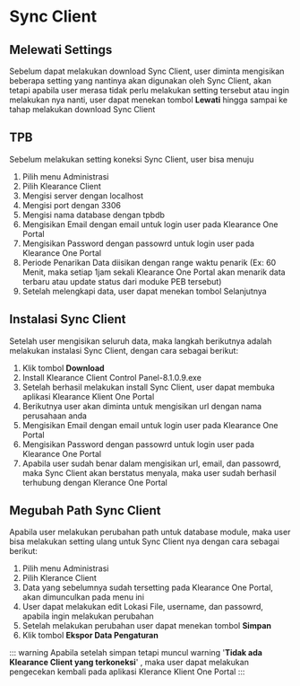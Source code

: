 # Sync Client

## Melewati Settings
Sebelum dapat melakukan download Sync Client, user diminta mengisikan beberapa setting yang nantinya akan digunakan oleh Sync Client, akan tetapi apabila user merasa tidak perlu melakukan setting tersebut atau ingin melakukan nya nanti, user dapat menekan tombol **Lewati** hingga sampai ke tahap melakukan download Sync Client

## TPB
Sebelum melakukan setting koneksi Sync Client, user bisa menuju
1. Pilih menu Administrasi
2. Pilih Klearance Client
3. Mengisi server dengan localhost
4. Mengisi port dengan 3306
5. Mengisi nama database dengan tpbdb
6. Mengisikan Email dengan email untuk login user pada Klearance One Portal
6. Mengisikan Password dengan passowrd untuk login user pada Klearance One Portal
7. Periode Penarikan Data diisikan dengan range waktu penarik (Ex: 60 Menit, maka setiap 1jam sekali Klearance One Portal akan menarik data terbaru atau update status dari moduke PEB tersebut)
8. Setelah melengkapi data, user dapat menekan tombol Selanjutnya

## Instalasi Sync Client
Setelah user mengisikan seluruh data, maka langkah berikutnya adalah melakukan instalasi Sync Client, dengan cara sebagai berikut:
1. Klik tombol **Download**
2. Install Klearance Client Control Panel-8.1.0.9.exe
3. Setelah berhasil melakukan install Sync Client, user dapat membuka aplikasi Klearance Klient One Portal
4. Berikutnya user akan diminta untuk mengisikan url dengan nama perusahaan anda
5. Mengisikan Email dengan email untuk login user pada Klearance One Portal
6. Mengisikan Password dengan passowrd untuk login user pada Klearance One Portal
7. Apabila user sudah benar dalam mengisikan url, email, dan passowrd, maka Sync Client akan berstatus menyala, maka user sudah berhasil terhubung dengan Klerance One Portal

## Megubah Path Sync Client
Apabila user melakukan perubahan path untuk database module, maka user bisa melakukan setting ulang untuk Sync Client nya dengan cara sebagai berikut:
1. Pilih menu Administrasi
2. Pilih Klerance Client
3. Data yang sebelumnya sudah tersetting pada Klearance One Portal, akan dimunculkan pada menu ini
4. User dapat melakukan edit Lokasi File, username, dan passowrd, apabila ingin melakukan perubahan
5. Setelah melakukan perubahan user dapat menekan tombol **Simpan**
6. Klik tombol **Ekspor Data Pengaturan**

::: warning
Apabila setelah simpan tetapi muncul warning '**Tidak ada Klearance Client yang terkoneksi**' , maka user dapat melakukan pengecekan kembali pada aplikasi Klerance Klient One Portal
:::